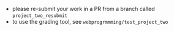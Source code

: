 - please re-submit your work in a PR from a branch called `project_two_resubmit`
- to use the grading tool, see `webprogrmmming/test_project_two`
